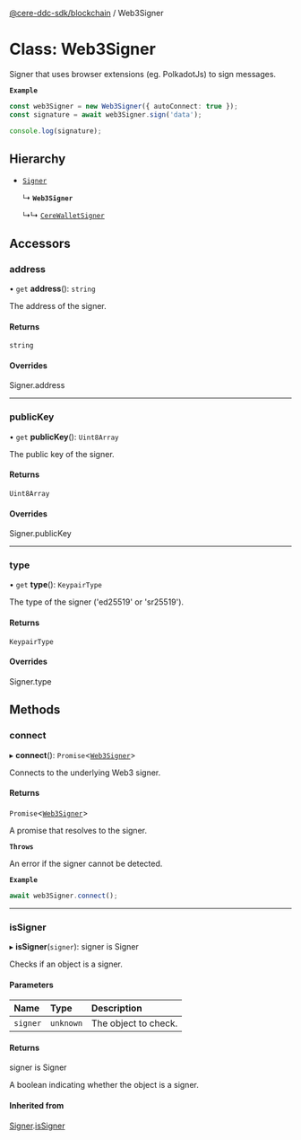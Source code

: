 [@cere-ddc-sdk/blockchain](../README.md) / Web3Signer

# Class: Web3Signer

Signer that uses browser extensions (eg. PolkadotJs) to sign messages.

**`Example`**

```typescript
const web3Signer = new Web3Signer({ autoConnect: true });
const signature = await web3Signer.sign('data');

console.log(signature);
```

## Hierarchy

- [`Signer`](Signer.md)

  ↳ **`Web3Signer`**

  ↳↳ [`CereWalletSigner`](CereWalletSigner.md)

## Accessors

### address

• `get` **address**(): `string`

The address of the signer.

#### Returns

`string`

#### Overrides

Signer.address

___

### publicKey

• `get` **publicKey**(): `Uint8Array`

The public key of the signer.

#### Returns

`Uint8Array`

#### Overrides

Signer.publicKey

___

### type

• `get` **type**(): `KeypairType`

The type of the signer ('ed25519' or 'sr25519').

#### Returns

`KeypairType`

#### Overrides

Signer.type

## Methods

### connect

▸ **connect**(): `Promise`\<[`Web3Signer`](Web3Signer.md)\>

Connects to the underlying Web3 signer.

#### Returns

`Promise`\<[`Web3Signer`](Web3Signer.md)\>

A promise that resolves to the signer.

**`Throws`**

An error if the signer cannot be detected.

**`Example`**

```typescript
await web3Signer.connect();
```

___

### isSigner

▸ **isSigner**(`signer`): signer is Signer

Checks if an object is a signer.

#### Parameters

| Name | Type | Description |
| :------ | :------ | :------ |
| `signer` | `unknown` | The object to check. |

#### Returns

signer is Signer

A boolean indicating whether the object is a signer.

#### Inherited from

[Signer](Signer.md).[isSigner](Signer.md#issigner)
